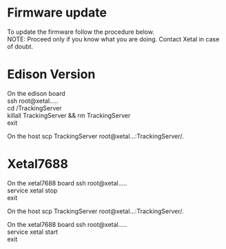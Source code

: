 # Firmware update  

To update the firmware follow the procedure below.  
NOTE: Proceed only if you know what you are doing. Contact Xetal in case of doubt.

# Edison Version

On the edison board  
  ssh root@xetal.....  
  cd /TrackingServer  
  killall TrackingServer && rm TrackingServer  
  exit  
  
On the host
  scp TrackingServer root@xetal...:TrackingServer/.  
  
# Xetal7688  
  
On the xetal7688 board
  ssh root@xetal.....  
  service xetal stop  
  exit  
  
On the host 
  scp TrackingServer root@xetal...:TrackingServer/.  
  
On the xetal7688 board
  ssh root@xetal.....  
  service xetal start  
  exit  
